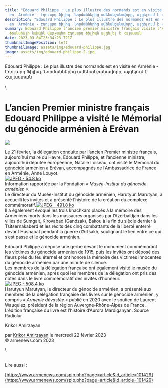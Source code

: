 ```yaml
---
title: "Edouard Philippe : Le plus illustre des normands est en visite
  en  Arménie - Էդուարդ Ֆիլիպ. Նորմաններից ամենանշանավորը, այցելում է Հայաստան"
description: "Edouard Philippe : Le plus illustre des normands est en visite
  en  Arménie - Էդուարդ Ֆիլիպ. Նորմաններից ամենանշանավորը, այցելում է Հայաստան"
summary: Edouard Philippe l'ancien premier ministre français visite l'Arménie -
  Ֆրանսիայի նախկին վարչապետ Էդուարդ Ֆիլիպն այցելել է Հայաստան
date: 2023-03-04T23:34:23.721Z
thumbnailImagePosition: left
thumbnailImage: assets/img/edouard-philippe.jpg
image: assets/img/edouard-philippe-2.jpg
---
```

Edouard Philippe : Le plus illustre des normands est en visite en  Arménie - Էդուարդ Ֆիլիպ. Նորմաններից ամենանշանավորը, այցելում է Հայաստան\
\
\

<!--StartFragment-->

# L’ancien Premier ministre français Edouard Philippe a visité le Mémorial du génocide arménien à Erévan

![](https://www.armenews.com/IMG/arton101463.jpg)

Le 21 février, la délégation conduite par l’ancien Premier ministre français, aujourd’hui maire du Havre, Edouard Philippe, et l’ancienne ministre, aujourd’hui députée européenne, Natalie Loiseau, ont visité le Mémorial du génocide arménien à Erévan, accompagnés de l’Ambassadrice de France en Arménie, Anne Louyot.\
[![JPEG - 54.8 ko](https://www.armenews.com/local/cache-vignettes/L670xH425/177584-27dd1.jpg?1677084023)](https://www.armenews.com/IMG/jpg/177584.jpg "jpg/177584.jpg")\
Information rapportée par la Fondation *« Musée-Institut du génocide arménien »*.\
Le directeur du Musée-Institut du génocide arménien, Harutyun Marutyan, a accueilli les invités et a présenté l’histoire de la création du complexe commémoratif.[![JPEG - 491.8 ko](https://www.armenews.com/local/cache-vignettes/L670xH385/19-5-3fa47.jpg?1677084023)](https://www.armenews.com/IMG/jpg/19-5.jpg "jpg/19-5.jpg")\
Il a également évoqué les trois khachkars placés à la mémoire des Arméniens morts dans les massacres organisés par l’Azerbaïdjan dans les villes de Sumgait, Kirovabad (Gandzak), Bakou à la fin du siècle dernier à Tsitsernakaberd et les récits des cinq combattants de la liberté enterré devant Hushapat pendant la guerre d’Artsakh, soulignant le lien entre ce qui s’est passé et le génocide arménien.

Edouard Philippe a déposé une gerbe devant le monument commémorant les victimes du génocide arménien de 1915, puis les invités ont déposé des fleurs près du feu éternel et ont honoré la mémoire des victimes innocentes du génocide arménien par une minute de silence.\
Les membres de la délégation française ont également visité le musée du génocide arménien, après quoi les membres de la délégation ont pris des notes dans le livre commémoratif des invités d’honneur.\
[![JPEG - 508.4 ko](https://www.armenews.com/local/cache-vignettes/L670xH473/21-12-18b10.jpg?1677084024)](https://www.armenews.com/IMG/jpg/21-12.jpg "jpg/21-12.jpg")\
Harutyun Marutyan, le directeur du génocide arménien, a présenté aux membres de la délégation française des livres sur le génocide arménien, y compris *« Arménie dévastée »* publié en 2020 avec le soutien de Laurent Wauquiez, président de la région Auvergne-Rhône-Alpes de France. L’édition française du livre est l’histoire d’Aurora Mardiganyan. Source Radiolur

Krikor Amirzayan

par [Krikor Amirzayan](https://www.armenews.com/spip.php?page=auteur&id_auteur=33) le mercredi 22 février 2023\
© armenews.com 2023

<!--EndFragment-->\

\
L﻿ire aussi : <!--StartFragment-->

[https://www.armenews.com/spip.​php?page=article&id_article=​101429](https://www.armenews.com/spip.php?page=article&id_article=101429)

<!--EndFragment-->